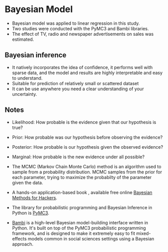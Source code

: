 # Bayesian Model

* Bayesian model was applied to linear regression in this study.
* Two studies were conducted with the PyMC3 and Bambi libraries.
* The effect of TV, radio and newspaper advertisements on sales was estimated.

## Bayesian inference

* It natively incorporates the idea of confidence, it performs well with sparse data, and the model and results are highly interpretable and easy to understand.
* Suitable for prediction of relatively small or scattered dataset
* It can be use anywhere you need a clear understanding of your uncertainty.

## Notes

* Likelihood: How probable is the evidence given that our hypothesis is true? 

* Prior: How probable was our hypothesis before observing the evidence?

* Posterior: How probable is our hypothesis given the observed evidence?

* Marginal: How probable is the new evidence under all possible?
   
* The MCMC (Markov Chain Monte Carlo) method is an algorithm used to sample from a probability distribution. MCMC samples from the prior for each parameter, trying to maximize the probabilty of the parameter given the data.
   
* A hands-on application-based book , available free online [Bayesian Methods for Hackers](https://github.com/CamDavidsonPilon/Probabilistic-Programming-and-Bayesian-Methods-for-Hackers).

* The library for probabilistic programming and Bayesian Inference in Python is [PyMC3](https://github.com/pymc-devs/pymc).

* [Bambi](https://github.com/bambinos/bambi) is a high-level Bayesian model-building interface written in Python. It's built on top of the PyMC3 probabilistic programming framework, and is designed to make it extremely easy to fit mixed-effects models common in social sciences settings using a Bayesian approach.
